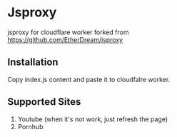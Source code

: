 # Jsproxy

jsproxy for cloudflare worker forked from https://github.com/EtherDream/jsproxy

## Installation

Copy index.js content and paste it to cloudfalre worker.

## Supported Sites

1. Youtube (when it's not work, just refresh the page)
2. Pornhub

